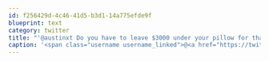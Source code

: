 ```yaml
---
id: f256429d-4c46-41d5-b3d1-14a775efde9f
blueprint: text
category: twitter
title: "'@austinxt Do you have to leave $3000 under your pillow for that service?"
caption: '<span class="username username_linked">@<a href="https://twitter.com/austinxt" title="Zenia Austin">austinxt</a></span> Do you have to leave $3000 under your pillow for that service?'
---
```

